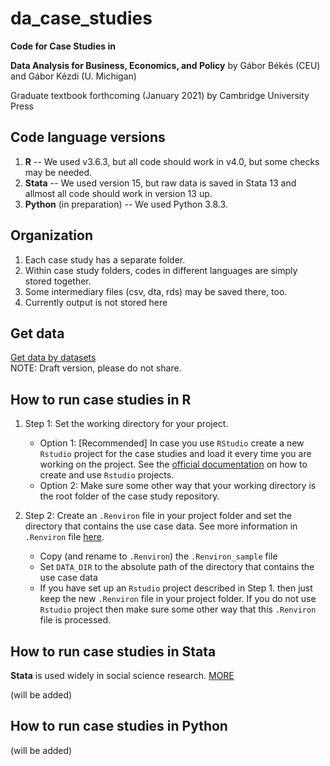 # da_case_studies
**Code for Case Studies in**

**Data Analysis for Business, Economics, and Policy** by Gábor Békés (CEU) and Gábor Kézdi (U. Michigan) 

Graduate textbook forthcoming (January 2021) by Cambridge University Press

## Code language versions
1. **R** -- We used v3.6.3, but all code should work in v4.0, but some checks may be needed.
2. **Stata** -- We used version 15, but raw data is saved in Stata 13 and allmost all code should work in version 13 up.
3. **Python** (in preparation) -- We used Python 3.8.3.


## Organization
1. Each case study has a separate folder.
2. Within case study folders, codes in different languages are simply stored together. 
3. Some intermediary files (csv, dta, rds) may be saved there, too. 
4. Currently output is not stored here 

## Get data
[Get data by datasets](https://drive.google.com/drive/folders/1g5j6v_WtB2lQDrSjpfhuw-P4s3Wm7Ucc?usp=sharing)  
NOTE: Draft version, please do not share. 


## How to run case studies in R

1. Step 1: Set the working directory for your project.

	- Option 1: [Recommended] In case you use `RStudio` create a new `Rstudio` project for the case studies and load it every time you are working on the project. See the [official documentation](https://support.rstudio.com/hc/en-us/articles/200526207-Using-Projects) on how to create and use `Rstudio` projects. 
	- Option 2: Make sure some other way that your working directory is the root folder of the case study repository.

2. Step 2: Create an `.Renviron` file in your project folder and set the directory that contains the use case data. See more information in `.Renviron` file [here](https://cran.r-project.org/web/packages/startup/vignettes/startup-intro.html). 
	- Copy (and rename to `.Renviron`) the `.Renviron_sample` file
	- Set `DATA_DIR` to the absolute path of the directory that contains the use case data
	- If you have set up an `Rstudio` project described in Step 1. then just keep the new `.Renviron` file in your project folder. If you do not use `Rstudio` project then make sure some other way that this `.Renviron` file is processed.

## How to run case studies in Stata

**Stata** is used widely in social science research. [MORE](https://www.stata.com/why-use-stata/)

(will be added)

## How to run case studies in Python

(will be added)

